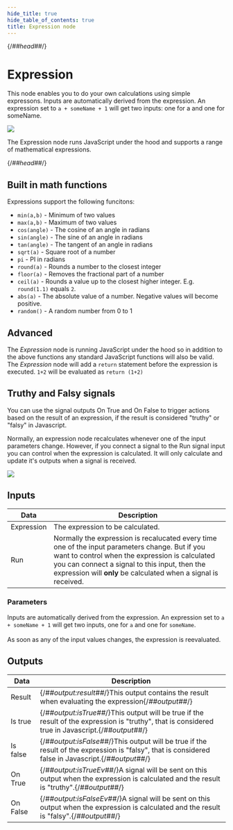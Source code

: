 ```yaml
---
hide_title: true
hide_table_of_contents: true
title: Expression node
---
```


{/*##head##*/}

# Expression

This node enables you to do your own calculations using simple expressons. Inputs are automatically derived from the expression. An expression set to `a + someName + 1` will get two inputs: one for <span className="ndl-data">a</span> and one for <span className="ndl-data">someName</span>.

<div className="ndl-image-with-background xl">

![](/nodes/math/expression/expression-1.png)

</div>

The <span className="ndl-node">Expression</span> node runs JavaScript under the hood and supports a range of mathematical expressions.

{/*##head##*/}

## Built in math functions

Expressions support the following funcitons:

-   `min(a,b)` - Minimum of two values
-   `max(a,b)` - Maximum of two values
-   `cos(angle)` - The cosine of an angle in radians
-   `sin(angle)` - The sine of an angle in radians
-   `tan(angle)` - The tangent of an angle in radians
-   `sqrt(a)` - Square root of a number
-   `pi` - PI in radians
-   `round(a)` - Rounds a number to the closest integer
-   `floor(a)` - Removes the fractional part of a number
-   `ceil(a)` - Rounds a value up to the closest higher integer. E.g. `round(1.1)` equals `2`.
-   `abs(a)` - The absolute value of a number. Negative values will become positive.
-   `random()` - A random number from 0 to 1

## Advanced

The _Expression_ node is running JavaScript under the hood so in addition to the above functions any standard
JavaScript functions will also be valid. The _Expression_ node will add a `return` statement before the
expression is executed. `1+2` will be evaluated as `return (1+2)`

## Truthy and Falsy signals

You can use the signal outputs <span className="ndl-signal">On True</span> and <span className="ndl-signal">On False</span> to trigger actions based on the result of an expression, if the result is considered "truthy" or "falsy" in Javascript.

Normally, an expression node recalculates whenever one of the input parameters change. However, if you connect a signal to the <span className="ndl-signal">Run</span> signal input you can control when the expression is calculated. It will only calculate and update it's outputs when a signal is received.

<div className="ndl-image-with-background xl">

![](/nodes/math/expression/expression-2.png)

</div>

## Inputs

| Data                                         | Description                                                                                                                                                                                                                                |
| -------------------------------------------- | ------------------------------------------------------------------------------------------------------------------------------------------------------------------------------------------------------------------------------------------ |
| <span className="ndl-data">Expression</span> | The expression to be calculated.  |
| <span className="ndl-data">Run</span> | Normally the expression is recalucated every time one of the input parameters change. But if you want to control when the expression is calculated you can connect a signal to this input, then the expression will **only** be calculated when a signal is received.  |


### Parameters
Inputs are automatically derived from the expression. An expression set to `a + someName + 1` will get two inputs, one for `a` and one for `someName`.<br/><br/>As soon as any of the input values changes, the expression is reevaluated. 

## Outputs

| Data                                     | Description                                                                                   |
| ---------------------------------------- | --------------------------------------------------------------------------------------------- |
| <span className="ndl-data">Result</span> | {/*##output:result##*/}This output contains the result when evaluating the expression{/*##output##*/} |
| <span className="ndl-data">Is true</span> | {/*##output:isTrue##*/}This output will be true if the result of the expression is "truthy", that is considered true in Javascript.{/*##output##*/} |
| <span className="ndl-data">Is false</span> | {/*##output:isFalse##*/}This output will be true if the result of the expression is "falsy", that is considered false in Javascript.{/*##output##*/} |
| <span className="ndl-signal">On True</span> | {/*##output:isTrueEv##*/}A signal will be sent on this output when the expression is calculated and the result is "truthy".{/*##output##*/} |
| <span className="ndl-signal">On False</span> | {/*##output:isFalseEv##*/}A signal will be sent on this output when the expression is calculated and the result is "falsy".{/*##output##*/} |


